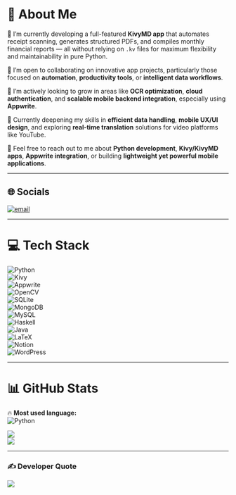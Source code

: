 # 💫 About Me

🎯 I’m currently developing a full-featured **KivyMD app** that automates receipt scanning, generates structured PDFs, and compiles monthly financial reports — all without relying on `.kv` files for maximum flexibility and maintainability in pure Python.  

👥 I’m open to collaborating on innovative app projects, particularly those focused on **automation**, **productivity tools**, or **intelligent data workflows**.  

🤝 I’m actively looking to grow in areas like **OCR optimization**, **cloud authentication**, and **scalable mobile backend integration**, especially using **Appwrite**.  

🌱 Currently deepening my skills in **efficient data handling**, **mobile UX/UI design**, and exploring **real-time translation** solutions for video platforms like YouTube.  

💬 Feel free to reach out to me about **Python development**, **Kivy/KivyMD apps**, **Appwrite integration**, or building **lightweight yet powerful mobile applications**.

---

## 🌐 Socials

[![email](https://img.shields.io/badge/Email-D14836?logo=gmail&logoColor=white)](mailto:habib_mubarak@hotmail.com)

---

# 💻 Tech Stack

![Python](https://img.shields.io/badge/python-3670A0?style=for-the-badge&logo=python&logoColor=ffdd54)  
![Kivy](https://img.shields.io/badge/kivy-FF6600?style=for-the-badge&logo=python&logoColor=white)  
![Appwrite](https://img.shields.io/badge/appwrite-F02E65?style=for-the-badge&logo=appwrite&logoColor=white)  
![OpenCV](https://img.shields.io/badge/opencv-%23white.svg?style=for-the-badge&logo=opencv&logoColor=white)  
![SQLite](https://img.shields.io/badge/sqlite-%2307405e.svg?style=for-the-badge&logo=sqlite&logoColor=white)  
![MongoDB](https://img.shields.io/badge/MongoDB-%234ea94b.svg?style=for-the-badge&logo=mongodb&logoColor=white)  
![MySQL](https://img.shields.io/badge/mysql-4479A1.svg?style=for-the-badge&logo=mysql&logoColor=white)  
![Haskell](https://img.shields.io/badge/Haskell-5e5086?style=for-the-badge&logo=haskell&logoColor=white)  
![Java](https://img.shields.io/badge/java-%23ED8B00.svg?style=for-the-badge&logo=openjdk&logoColor=white)  
![LaTeX](https://img.shields.io/badge/latex-%23008080.svg?style=for-the-badge&logo=latex&logoColor=white)  
![Notion](https://img.shields.io/badge/Notion-%23000000.svg?style=for-the-badge&logo=notion&logoColor=white)  
![WordPress](https://img.shields.io/badge/WordPress-%23117AC9.svg?style=for-the-badge&logo=WordPress&logoColor=white)

---

# 📊 GitHub Stats

🔥 **Most used language:**  
![Python](https://img.shields.io/badge/python-3670A0?style=for-the-badge&logo=python&logoColor=ffdd54)

![](https://github-readme-stats.vercel.app/api?username=HabibMubarak&theme=dark&hide_border=false&include_all_commits=false&count_private=false)  
![](https://nirzak-streak-stats.vercel.app/?user=HabibMubarak&theme=dark&hide_border=false) 

---

### ✍️ Developer Quote

![](https://quotes-github-readme.vercel.app/api?type=horizontal&theme=tokyonight)

<!-- Proudly created with GPRM ( https://gprm.itsvg.in ) -->
